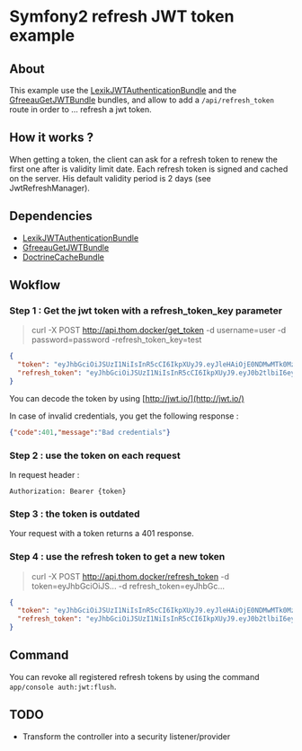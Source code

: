 # Symfony2 refresh JWT token example

## About

This example use the [LexikJWTAuthenticationBundle](https://github.com/lexik/LexikJWTAuthenticationBundle)
and the [GfreeauGetJWTBundle](https://github.com/gfreeau/GfreeauGetJWTBundle) bundles,
and allow to add a `/api/refresh_token` route in order to ... refresh a jwt token.

## How it works ?

When getting a token, the client can ask for a refresh token to renew the first one after is validity limit date.
Each refresh token is signed and cached on the server. His default validity period is 2 days (see JwtRefreshManager).

## Dependencies

* [LexikJWTAuthenticationBundle](https://github.com/lexik/LexikJWTAuthenticationBundle)
* [GfreeauGetJWTBundle](https://github.com/gfreeau/GfreeauGetJWTBundle)
* [DoctrineCacheBundle](https://github.com/doctrine/DoctrineCacheBundle)

## Wokflow

### Step 1 : Get the jwt token with a refresh_token_key parameter

> curl -X POST http://api.thom.docker/get_token -d username=user -d password=password -refresh_token_key=test

```json
{
  "token": "eyJhbGciOiJSUzI1NiIsInR5cCI6IkpXUyJ9.eyJleHAiOjE0NDMwMTk0MzQsInVzZXJuYW1lIjoidXNlciIsImlhdCI6IjE0NDMwMTk0MjkifQ.DmLJbgnhSFQckTT0Z_1yUwSZmeAlOri4JwYnc6e5mCOo0oFyixv1yteTuH9at3LxIyCqIXJlSATW-sGCiHCnmW1NO91-162xU1OkdXsukTpDZN4oZ3yo9rrpk_7kGzjIGOsvEqt9b6jahIDzlvgJKkfRGNuwuH9A081KAl5cpgTVQYrCQ52Kdsxoy_pAVx_heWdqpGex1GrIp8lwOjgbilvmTe189ijZTcAWcS8uV1G0dkud7DC7sLiy8-ma4r94gxNf7Vc-0tQV_PXmELSnT1ZSZdUH1U1Ct7o6lWBgNQJGkW18QB8ji-NLDZ0LxqoZzpwh38rYt_Wno1q6EL4AYQnT3wPYRjfxj2OiAm3M69-ed9wG2ZiYLkiI9i1eBn8tLf1hvNOXAfpFIMg560OtPhI_xdJLIz4yV6pHqQYlGvyd0CWZuH-5BWNlJHl2mqn3FSeZujpiNON6gWVVaHP60j3IDwqv87FTU8ESIussCvi4gTnVQM-vMVS3dKaZLvx36KQvvhpSAarpRh3ZJ58ivo836XFlc1PcbsnsPnfHZLF3tfgLmY0iRBopLSObnrH-lFaPbEeMw-HcaSsgh2JYGR4jNc0Zf8q7-IRrwem4n2n-LqHygil8uhAeZxr9g46wwSfwKapl7r64ImHCoMf28BV6SjbD5gFsvTD--jeiwH4",
  "refresh_token": "eyJhbGciOiJSUzI1NiIsInR5cCI6IkpXUyJ9.eyJ0b2tlbiI6eyJleHAiOjE0NDMwMTk0MzQsInVzZXJuYW1lIjoidXNlciIsImlhdCI6IjE0NDMwMTk0MjkifSwiZXhwIjoxNDQzMTkyMjI5LCJ1c2VybmFtZSI6InVzZXIiLCJpYXQiOiIxNDQzMDE5NDI5In0.TwEB42iI9u4UihQ5a24NI24drZFIRgNMdTJzQpXjMz1AtiO4DBGOHiqkOSMCcZj282WxFZT-Ry7G2-QsAl2baoPEboaKdG4-z-sLbjiJJLIoRg73QSga7lk9LZnK8O_0zsTsK4dNY4RFlk8Tu8dDhZ6UBy4ntkdq-rYUvHdhtqd4bXJ2exeAVKDi48y6HxX8OejEgSpc_JsjrZ_O1gE1yG_ZAzxjH63TAZYru8CITdNdUY50Z8lkp0yPAFDwVGl4xx5Zc9Tuh7bP2ud3arSx-_spZbTdbrJEc1_HNnN5-0RHqHfN_F5YxoWraEnnM36jgSxLY3mUyEighjGXdwulyEk473xqauGGSl8pKlmyTR1VhQlQrXqptJtOPJolnOdjdu0fcDoB28fUNbCFvlFXmRu7SyFfIyWJGjb-2wC0H5V0wwVvP1z1FYt8dbPRbyr63u4RjW_xXCpW-McON_4zalHGIsJk43ONJCXGa8FiUfIKl3mW8ipcHybev-6uaJLviCBi2zUpC9cMTElbEYXNqRKRZctHACi3ztb8FU8FO6f9J-radRV4pKaABh7wba_AE3OFdHlNzrvATun8iyshQgWFpUqFzuBPwKBRJlsm1a_4VRHZZzfnj2SSWq9fcxACCpSXKa0iPMT2wQpia7pdeiJPFsM0y_oQirO-Jn6Pimk"
}
```
You can decode the token by using [http://jwt.io/](http://jwt.io/)

In case of invalid credentials, you get the following response :

```json
{"code":401,"message":"Bad credentials"}
```

### Step 2 : use the token on each request

In request header :

```
Authorization: Bearer {token}
```

### Step 3 : the token is outdated

Your request with a token returns a 401 response.

### Step 4 : use the refresh token to get a new token

> curl -X POST http://api.thom.docker/refresh_token -d token=eyJhbGciOiJS... -d refresh_token=eyJhbGc...

```json
{
  "token": "eyJhbGciOiJSUzI1NiIsInR5cCI6IkpXUyJ9.eyJleHAiOjE0NDMwMTk0MzQsInVzZXJuYW1lIjoidXNlciIsImlhdCI6IjE0NDMwMTk0MjkifQ.DmLJbgnhSFQckTT0Z_1yUwSZmeAlOri4JwYnc6e5mCOo0oFyixv1yteTuH9at3LxIyCqIXJlSATW-sGCiHCnmW1NO91-162xU1OkdXsukTpDZN4oZ3yo9rrpk_7kGzjIGOsvEqt9b6jahIDzlvgJKkfRGNuwuH9A081KAl5cpgTVQYrCQ52Kdsxoy_pAVx_heWdqpGex1GrIp8lwOjgbilvmTe189ijZTcAWcS8uV1G0dkud7DC7sLiy8-ma4r94gxNf7Vc-0tQV_PXmELSnT1ZSZdUH1U1Ct7o6lWBgNQJGkW18QB8ji-NLDZ0LxqoZzpwh38rYt_Wno1q6EL4AYQnT3wPYRjfxj2OiAm3M69-ed9wG2ZiYLkiI9i1eBn8tLf1hvNOXAfpFIMg560OtPhI_xdJLIz4yV6pHqQYlGvyd0CWZuH-5BWNlJHl2mqn3FSeZujpiNON6gWVVaHP60j3IDwqv87FTU8ESIussCvi4gTnVQM-vMVS3dKaZLvx36KQvvhpSAarpRh3ZJ58ivo836XFlc1PcbsnsPnfHZLF3tfgLmY0iRBopLSObnrH-lFaPbEeMw-HcaSsgh2JYGR4jNc0Zf8q7-IRrwem4n2n-LqHygil8uhAeZxr9g46wwSfwKapl7r64ImHCoMf28BV6SjbD5gFsvTD--jeiwH4",
  "refresh_token": "eyJhbGciOiJSUzI1NiIsInR5cCI6IkpXUyJ9.eyJ0b2tlbiI6eyJleHAiOjE0NDMwMTk0MzQsInVzZXJuYW1lIjoidXNlciIsImlhdCI6IjE0NDMwMTk0MjkifSwiZXhwIjoxNDQzMTkyMjI5LCJ1c2VybmFtZSI6InVzZXIiLCJpYXQiOiIxNDQzMDE5NDI5In0.TwEB42iI9u4UihQ5a24NI24drZFIRgNMdTJzQpXjMz1AtiO4DBGOHiqkOSMCcZj282WxFZT-Ry7G2-QsAl2baoPEboaKdG4-z-sLbjiJJLIoRg73QSga7lk9LZnK8O_0zsTsK4dNY4RFlk8Tu8dDhZ6UBy4ntkdq-rYUvHdhtqd4bXJ2exeAVKDi48y6HxX8OejEgSpc_JsjrZ_O1gE1yG_ZAzxjH63TAZYru8CITdNdUY50Z8lkp0yPAFDwVGl4xx5Zc9Tuh7bP2ud3arSx-_spZbTdbrJEc1_HNnN5-0RHqHfN_F5YxoWraEnnM36jgSxLY3mUyEighjGXdwulyEk473xqauGGSl8pKlmyTR1VhQlQrXqptJtOPJolnOdjdu0fcDoB28fUNbCFvlFXmRu7SyFfIyWJGjb-2wC0H5V0wwVvP1z1FYt8dbPRbyr63u4RjW_xXCpW-McON_4zalHGIsJk43ONJCXGa8FiUfIKl3mW8ipcHybev-6uaJLviCBi2zUpC9cMTElbEYXNqRKRZctHACi3ztb8FU8FO6f9J-radRV4pKaABh7wba_AE3OFdHlNzrvATun8iyshQgWFpUqFzuBPwKBRJlsm1a_4VRHZZzfnj2SSWq9fcxACCpSXKa0iPMT2wQpia7pdeiJPFsM0y_oQirO-Jn6Pimk"
}
```

## Command

You can revoke all registered refresh tokens by using the command `app/console auth:jwt:flush`.

## TODO

* Transform the controller into a security listener/provider

